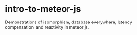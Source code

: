 # intro-to-meteor-js
Demonstrations of isomorphism, database everywhere, latency compensation, and reactivity in meteor js.
